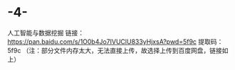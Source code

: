 # -4-
人工智能与数据挖掘
链接：https://pan.baidu.com/s/1O0b4Jo7IVUClU833yHjxsA?pwd=5f9c 
提取码：5f9c
（注：部分文件内存太大，无法直接上传，故选择上传到百度网盘，链接如上）
